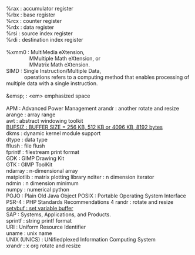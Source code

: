 %rax : accumulator register  
%rbx : base register  
%rcx : counter register  
%rdx : data register  
%rsi : source index register  
%rdi : destination index register  
<br>
%xmm0  : MultiMedia eXtension,  
&ensp;&ensp;&ensp;&ensp;&ensp;&ensp;&ensp;&ensp;&ensp;MMultiple Math eXtension, or  
&ensp;&ensp;&ensp;&ensp;&ensp;&ensp;&ensp;&ensp;&ensp;MMatrix Math eXtension.  
SIMD   : Single Instruction/Multiple Data,  
&ensp;&ensp;&ensp;&ensp;&ensp;&ensp;&ensp;operations refers to a computing method that enables processing of multiple data with a single instruction.  
<br>
\&emsp;       : \<em> emphasized space  
&nbsp;  
APM           : Advanced Power Management
arandr        : another rotate and resize  
arange        : array range  
awt           : abstract windowing toolkit  
[BUFSIZ       : BUFFER SIZE = 256 KB, 512 KB or 4096 KB, 8192 bytes](https://www.google.com/search?q=bufsiz&client=firefox-b-e&sca_esv=557502889&sxsrf=AB5stBhrvrZ0TIaH5AAX4as7THbiLYKNqA%3A1692218169300&ei=OTPdZIGAErugseMP6aWueA&ved=0ahUKEwjBgPT2g-KAAxU7UGwGHemSCw8Q4dUDCA8&uact=5&oq=bufsiz&gs_lp=Egxnd3Mtd2l6LXNlcnAiBmJ1ZnNpejIHECMYigUYJzIKEAAYgAQYFBiHAjIFEAAYgAQyBRAAGIAEMgUQABiABDIFEAAYgAQyBRAAGIAEMgUQABiABDIFEAAYgAQyBRAAGIAESPIKUIsIWIsIcAF4AJABAJgBtQKgAbUCqgEDMy0xuAEDyAEA-AEBwgIJEAAYBxgeGLADwgIKEAAYigUYsAMYQ-IDBBgBIEGIBgGQBgo&sclient=gws-wiz-serp)  
dkms         : dynamic kernel module support  
dtype        : data type  
fflush       : file flush  
fprintf      : filestream print format  
GDK          : GIMP Drawing Kit  
GTK          : GIMP ToolKit  
ndarray      : n-dimensional array  
matplotlib   : matrix plotting library 
nditer       : n dimension iterator  
ndmin        : n dimension minimum  
numpy        : numerical python  
POJO         : Plain Old Java Object
POSIX        : Portable Operating System Interface   
PSR-4        : PHP Standards Recommendations 4 
randr        : rotate and resize  
[setvbuf      : set variable buffer](https://stackoverflow.com/questions/59852550/whats-the-meaning-of-the-letter-v-in-setvbuf)  
SAP          : Systems, Applications, and Products.  
sprintf      : string printf format  
URI          : Uniform Resource Identifier  
uname        : unix name  
UNIX (UNICS) : UNifiedplexed Information Computing System  
xrandr       : x org rotate and resize  
